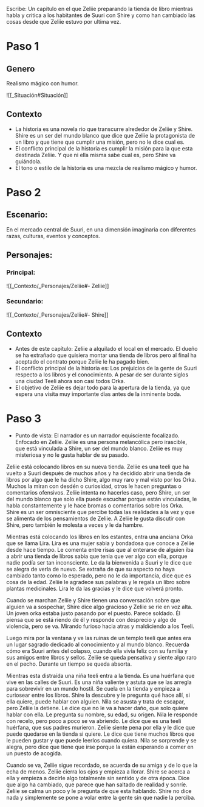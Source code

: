 Escribe:
Un capitulo en el que Zeliie preparando la tienda de libro mientras habla y critica a los habitantes de Suuri con Shire y como han cambiado las cosas desde que Zeliie estuvo por ultima vez.

# Paso 1

## Genero
Realismo mágico con humor.

![[_Situación#Situación]]


## Contexto

- La historia es una novela rio que transcurre alrededor de Zeliie y Shire. Shire es un ser del mundo blanco que dice que Zeliie la protagonista de un libro y que tiene que cumplir una misión, pero no le dice cual es.
- El conflicto principal de la historia es cumplir la misión para la que esta destinada Zeliie. Y que ni ella misma sabe cual es, pero Shire va guiándola.
- El tono o estilo de la historia es una mezcla de realismo mágico y humor.

# Paso 2

## Escenario:
En el mercado central de Suuri, en una dimensión imaginaria con diferentes razas, culturas, eventos y conceptos.

## Personajes:
### Principal:
![[_Contexto/_Personajes/Zeliie#- Zeliie]]
### Secundario:
![[_Contexto/_Personajes/Zeliie#- Shire]]

## Contexto
-   Antes de este capítulo: Zeliie a alquilado el local en el mercado. El dueño se ha extrañado que quisiera montar una tienda de libros pero al final ha aceptado el contrato porque Zeliie le ha pagado bien. 
-   El conflicto principal de la historia es: Los prejuicios de la gente de Suuri respecto a los libros y el conocimiento. A pesar de ser durante siglos una ciudad Teeli ahora son casi todos Orka.
-   El objetivo de Zeliie es dejar todo para la apertura de la tienda, ya que espera una visita muy importante días antes de la inminente boda.

# Paso 3

 - Punto de vista: El narrador es un narrador equisciente focalizado. Enfocado en Zeliie. Zeliie es una persona melancólica pero irascible, que está vinculada a Shire, un ser del mundo blanco. Zeliie es muy misteriosa y no le gusta hablar de su pasado.

Zeliie está colocando libros en su nueva tienda. Zeliie es una teeli que ha vuelto a Suuri después de muchos años y ha decidido abrir una tienda de libros por algo que le ha dicho Shire, algo muy raro y mal visto por los Orka. Muchos la miran con desdén o curiosidad, otros le hacen preguntas o comentarios ofensivos. Zeliie intenta no hacerles caso, pero Shire, un ser del mundo blanco que solo ella puede escuchar porque están vinculadas, le habla constantemente y le hace bromas o comentarios sobre los Orka. Shire es un ser omnisciente que percibe todas las realidades a la vez y que se alimenta de los pensamientos de Zeliie. A Zeliie le gusta discutir con Shire, pero también le molesta a veces y le da hambre.

Mientras está colocando los libros en los estantes, entra una anciana Orka que se llama Lira. Lira es una mujer sabia y bondadosa que conoce a Zeliie desde hace tiempo. Le comenta entre risas que al enterarse de alguien iba a abrir una tienda de libros sabia que tenia que ver algo con ella, porque nadie podía ser tan inconsciente. Le da la bienvenida a Suuri y le dice que se alegra de verla de nuevo. Se extraña de que su aspecto no haya cambiado tanto como lo esperado, pero no le da importancia, dice que es cosa de la edad. Zeliie le agradece sus palabras y le regala un libro sobre plantas medicinales. Lira le da las gracias y le dice que volverá pronto.

Cuando se marchan Zeliie y Shire tienen una conversación sobre que alguien va a sospechar, Shire dice algo gracioso y Zeliie se rie en voz alta. Un joven orka estaba justo pasando por el puesto. Parece soldado. Él piensa que se está riendo de él y responde con desprecio y algo de violencia, pero se va. Mirando furioso hacia atras y maldiciendo a los Teeli.

Luego mira por la ventana y ve las ruinas de un templo teeli que antes era un lugar sagrado dedicado al conocimiento y al mundo blanco. Recuerda cómo era Suuri antes del colapso, cuando ella vivía feliz con su familia y sus amigos entre libros y sellos. Zeliie se queda pensativa y siente algo raro en el pecho. Durante un tiempo se queda absorta.

Mientras esta distraída una niña teeli entra a la tienda. Es una huérfana que vive en las calles de Suuri. Es una niña valiente y astuta que se las arregla para sobrevivir en un mundo hostil. Se cuela en la tienda y empieza a curiosear entre los libros. Shire la descubre y le pregunta qué hace allí, si ella quiere, puede hablar con alguien. Nila se asusta y trata de escapar, pero Zeliie la detiene. Le dice que no le va a hacer daño, que solo quiere hablar con ella. Le pregunta su nombre, su edad, su origen. Nila le responde con recelo, pero poco a poco se va abriendo. Le dice que es una teeli huérfana, que sus padres murieron. Zeliie siente pena por ella y le dice que puede quedarse en la tienda si quiere. Le dice que tiene muchos libros que le pueden gustar y que puede leerlos cuando quiera. Nila se sorprende y se alegra, pero dice que tiene que irse porque la están esperando a comer en un puesto de acogida.

Cuando se va, Zeliie sigue recordado, se acuerda de su amiga y de lo que la echa de menos. Zeliie cierra los ojos y empieza a llorar. Shire se acerca a ella y empieza a decirle algo totalmente sin sentido y de otra época. Dice que algo ha cambiado, que parece que han saltado de realidad y sonríe. Zeliie se calma un poco y le pregunta de que esta hablando. Shire no dice nada y simplemente se pone a volar entre la gente sin que nadie la perciba.
  